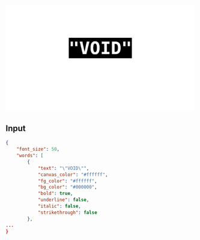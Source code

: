 <h3 align="center"><img src="resources/provok.gif"></h3>

## Input

```json
{
    "font_size": 50,
    "words": [
        {
            "text": "\"VOID\"",
            "canvas_color": "#ffffff",
            "fg_color": "#ffffff",
            "bg_color": "#000000",
            "bold": true,
            "underline": false,
            "italic": false,
            "strikethrough": false 
        },
...
}

```
